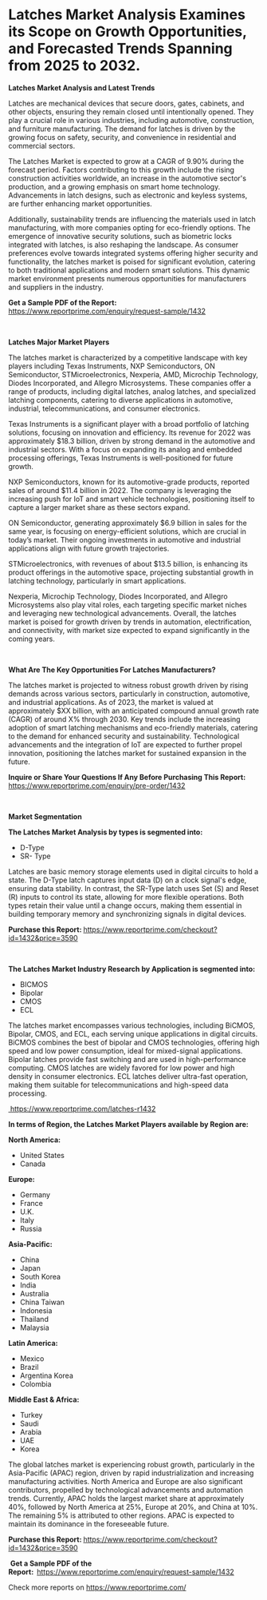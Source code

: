 <p><h1>Latches Market Analysis Examines its Scope on Growth Opportunities, and Forecasted Trends Spanning from 2025 to 2032.</h1></p><p><strong>Latches Market Analysis and Latest Trends</strong></p>
<p><p>Latches are mechanical devices that secure doors, gates, cabinets, and other objects, ensuring they remain closed until intentionally opened. They play a crucial role in various industries, including automotive, construction, and furniture manufacturing. The demand for latches is driven by the growing focus on safety, security, and convenience in residential and commercial sectors.</p><p>The Latches Market is expected to grow at a CAGR of 9.90% during the forecast period. Factors contributing to this growth include the rising construction activities worldwide, an increase in the automotive sector's production, and a growing emphasis on smart home technology. Advancements in latch designs, such as electronic and keyless systems, are further enhancing market opportunities. </p><p>Additionally, sustainability trends are influencing the materials used in latch manufacturing, with more companies opting for eco-friendly options. The emergence of innovative security solutions, such as biometric locks integrated with latches, is also reshaping the landscape. As consumer preferences evolve towards integrated systems offering higher security and functionality, the latches market is poised for significant evolution, catering to both traditional applications and modern smart solutions. This dynamic market environment presents numerous opportunities for manufacturers and suppliers in the industry.</p></p>
<p><strong>Get a Sample PDF of the Report:&nbsp;</strong> <a href="https://www.reportprime.com/enquiry/request-sample/1432?utm_campaign=3026&utm_medium=2&utm_source=Github&utm_content=ia&utm_term=18032025&utm_id=latches">https://www.reportprime.com/enquiry/request-sample/1432</a></p>
<p>&nbsp;</p>
<p><strong>Latches Major Market Players</strong></p>
<p><p>The latches market is characterized by a competitive landscape with key players including Texas Instruments, NXP Semiconductors, ON Semiconductor, STMicroelectronics, Nexperia, AMD, Microchip Technology, Diodes Incorporated, and Allegro Microsystems. These companies offer a range of products, including digital latches, analog latches, and specialized latching components, catering to diverse applications in automotive, industrial, telecommunications, and consumer electronics.</p><p>Texas Instruments is a significant player with a broad portfolio of latching solutions, focusing on innovation and efficiency. Its revenue for 2022 was approximately $18.3 billion, driven by strong demand in the automotive and industrial sectors. With a focus on expanding its analog and embedded processing offerings, Texas Instruments is well-positioned for future growth.</p><p>NXP Semiconductors, known for its automotive-grade products, reported sales of around $11.4 billion in 2022. The company is leveraging the increasing push for IoT and smart vehicle technologies, positioning itself to capture a larger market share as these sectors expand.</p><p>ON Semiconductor, generating approximately $6.9 billion in sales for the same year, is focusing on energy-efficient solutions, which are crucial in today’s market. Their ongoing investments in automotive and industrial applications align with future growth trajectories.</p><p>STMicroelectronics, with revenues of about $13.5 billion, is enhancing its product offerings in the automotive space, projecting substantial growth in latching technology, particularly in smart applications.</p><p>Nexperia, Microchip Technology, Diodes Incorporated, and Allegro Microsystems also play vital roles, each targeting specific market niches and leveraging new technological advancements. Overall, the latches market is poised for growth driven by trends in automation, electrification, and connectivity, with market size expected to expand significantly in the coming years.</p></p>
<p>&nbsp;</p>
<p><strong>What Are The Key Opportunities For Latches Manufacturers?</strong></p>
<p><p>The latches market is projected to witness robust growth driven by rising demands across various sectors, particularly in construction, automotive, and industrial applications. As of 2023, the market is valued at approximately $XX billion, with an anticipated compound annual growth rate (CAGR) of around X% through 2030. Key trends include the increasing adoption of smart latching mechanisms and eco-friendly materials, catering to the demand for enhanced security and sustainability. Technological advancements and the integration of IoT are expected to further propel innovation, positioning the latches market for sustained expansion in the future.</p></p>
<p><strong>Inquire or Share Your Questions If Any Before Purchasing This Report:</strong> <a href="https://www.reportprime.com/enquiry/pre-order/1432?utm_campaign=3026&utm_medium=2&utm_source=Github&utm_content=ia&utm_term=18032025&utm_id=latches">https://www.reportprime.com/enquiry/pre-order/1432</a></p>
<p>&nbsp;</p>
<p><strong>Market Segmentation</strong></p>
<p><strong>The Latches Market Analysis by types is segmented into:</strong></p>
<p><ul><li>D-Type</li><li>SR- Type</li></ul></p>
<p><p>Latches are basic memory storage elements used in digital circuits to hold a state. The D-Type latch captures input data (D) on a clock signal's edge, ensuring data stability. In contrast, the SR-Type latch uses Set (S) and Reset (R) inputs to control its state, allowing for more flexible operations. Both types retain their value until a change occurs, making them essential in building temporary memory and synchronizing signals in digital devices.</p></p>
<p><strong>Purchase this Report:&nbsp;</strong><a href="https://www.reportprime.com/checkout?id=1432&price=3590&utm_campaign=3026&utm_medium=2&utm_source=Github&utm_content=ia&utm_term=18032025&utm_id=latches">https://www.reportprime.com/checkout?id=1432&price=3590</a></p>
<p>&nbsp;</p>
<p><strong>The Latches Market Industry Research by Application is segmented into:</strong></p>
<p><ul><li>BICMOS</li><li>Bipolar</li><li>CMOS</li><li>ECL</li></ul></p>
<p><p>The latches market encompasses various technologies, including BiCMOS, Bipolar, CMOS, and ECL, each serving unique applications in digital circuits. BiCMOS combines the best of bipolar and CMOS technologies, offering high speed and low power consumption, ideal for mixed-signal applications. Bipolar latches provide fast switching and are used in high-performance computing. CMOS latches are widely favored for low power and high density in consumer electronics. ECL latches deliver ultra-fast operation, making them suitable for telecommunications and high-speed data processing.</p></p>
<p><a href="https://www.reportprime.com/latches-r1432?utm_campaign=3026&utm_medium=2&utm_source=Github&utm_content=ia&utm_term=18032025&utm_id=latches">&nbsp;https://www.reportprime.com/latches-r1432</a></p>
<p><strong>In terms of Region, the Latches Market Players available by Region are:</strong></p>
<p>
    <p> <strong> North America: </strong>
        <ul>
            <li>United States</li>
            <li>Canada</li>
        </ul>
        </p> 
    <p> <strong> Europe: </strong>
        <ul>
            <li>Germany</li>
            <li>France</li>
            <li>U.K.</li>
            <li>Italy</li>
            <li>Russia</li>
        </ul>
        </p> 
    <p> <strong> Asia-Pacific: </strong>
        <ul>
            <li>China</li>
            <li>Japan</li>
            <li>South Korea</li>
            <li>India</li>
            <li>Australia</li>
            <li>China Taiwan</li>
            <li>Indonesia</li>
            <li>Thailand</li>
            <li>Malaysia</li>
        </ul>
        </p> 
    <p> <strong> Latin America: </strong>
        <ul>
            <li>Mexico</li>
            <li>Brazil</li>
            <li>Argentina Korea</li>
            <li>Colombia</li>
        </ul>
        </p> 
    <p> <strong> Middle East & Africa: </strong>
        <ul>
            <li>Turkey</li>
            <li>Saudi</li>
            <li>Arabia</li>
            <li>UAE</li>
            <li>Korea</li>
        </ul>
    </p>
    </p>
<p><p>The global latches market is experiencing robust growth, particularly in the Asia-Pacific (APAC) region, driven by rapid industrialization and increasing manufacturing activities. North America and Europe are also significant contributors, propelled by technological advancements and automation trends. Currently, APAC holds the largest market share at approximately 40%, followed by North America at 25%, Europe at 20%, and China at 10%. The remaining 5% is attributed to other regions. APAC is expected to maintain its dominance in the foreseeable future.</p></p>
<p><strong>Purchase this Report: </strong><a href="https://www.reportprime.com/checkout?id=1432&price=3590&utm_campaign=3026&utm_medium=2&utm_source=Github&utm_content=ia&utm_term=18032025&utm_id=latches">https://www.reportprime.com/checkout?id=1432&price=3590</a></p>
<p>&nbsp;<strong>Get a Sample PDF of the Report:&nbsp;&nbsp;</strong><a href="https://www.reportprime.com/enquiry/request-sample/1432?utm_campaign=3026&utm_medium=2&utm_source=Github&utm_content=ia&utm_term=18032025&utm_id=latches">https://www.reportprime.com/enquiry/request-sample/1432</a></p>
<p><strong></strong></p>
<p>Check more reports on <a href="https://www.reportprime.com/?utm_campaign=3026&utm_medium=2&utm_source=Github&utm_content=ia&utm_term=18032025&utm_id=latches">https://www.reportprime.com/</a></p>